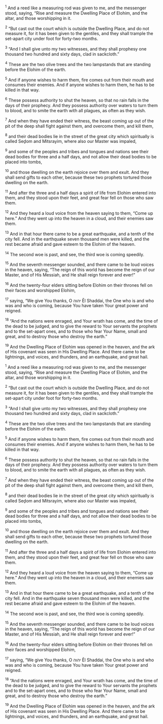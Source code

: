 <sup>1</sup> And a reed like a measuring rod was given to me, and the messenger stood, saying, “Rise and measure the Dwelling Place of Elohim, and the altar, and those worshipping in it.

<sup>2</sup> “But cast out the court which is outside the Dwelling Place, and do not measure it, for it has been given to the gentiles, and they shall trample the set-apart city under foot for forty-two months.

<sup>3</sup> “And I shall give unto my two witnesses, and they shall prophesy one thousand two hundred and sixty days, clad in sackcloth.”

<sup>4</sup> These are the two olive trees and the two lampstands that are standing before the Elohim of the earth.

<sup>5</sup> And if anyone wishes to harm them, fire comes out from their mouth and consumes their enemies. And if anyone wishes to harm them, he has to be killed in that way.

<sup>6</sup> These possess authority to shut the heaven, so that no rain falls in the days of their prophecy. And they possess authority over waters to turn them to blood, and to smite the earth with all plagues, as often as they wish.

<sup>7</sup> And when they have ended their witness, the beast coming up out of the pit of the deep shall fight against them, and overcome them, and kill them,

<sup>8</sup> and their dead bodies lie in the street of the great city which spiritually is called Seḏom and Mitsrayim, where also our Master was impaled,

<sup>9</sup> and some of the peoples and tribes and tongues and nations see their dead bodies for three and a half days, and not allow their dead bodies to be placed into tombs,

<sup>10</sup> and those dwelling on the earth rejoice over them and exult. And they shall send gifts to each other, because these two prophets tortured those dwelling on the earth.

<sup>11</sup> And after the three and a half days a spirit of life from Elohim entered into them, and they stood upon their feet, and great fear fell on those who saw them.

<sup>12</sup> And they heard a loud voice from the heaven saying to them, “Come up here.” And they went up into the heaven in a cloud, and their enemies saw them.

<sup>13</sup> And in that hour there came to be a great earthquake, and a tenth of the city fell. And in the earthquake seven thousand men were killed, and the rest became afraid and gave esteem to the Elohim of the heaven.

<sup>14</sup> The second woe is past, and see, the third woe is coming speedily.

<sup>15</sup> And the seventh messenger sounded, and there came to be loud voices in the heaven, saying, “The reign of this world has become the reign of our Master, and of His Messiah, and He shall reign forever and ever!”

<sup>16</sup> And the twenty-four elders sitting before Elohim on their thrones fell on their faces and worshipped Elohim,

<sup>17</sup> saying, “We give You thanks, O יהוה Ĕl Shaddai, the One who is and who was and who is coming, because You have taken Your great power and reigned.

<sup>18</sup> “And the nations were enraged, and Your wrath has come, and the time of the dead to be judged, and to give the reward to Your servants the prophets and to the set-apart ones, and to those who fear Your Name, small and great, and to destroy those who destroy the earth.”

<sup>19</sup> And the Dwelling Place of Elohim was opened in the heaven, and the ark of His covenant was seen in His Dwelling Place. And there came to be lightnings, and voices, and thunders, and an earthquake, and great hail.

<sup>1</sup> And a reed like a measuring rod was given to me, and the messenger stood, saying, “Rise and measure the Dwelling Place of Elohim, and the altar, and those worshipping in it.

<sup>2</sup> “But cast out the court which is outside the Dwelling Place, and do not measure it, for it has been given to the gentiles, and they shall trample the set-apart city under foot for forty-two months.

<sup>3</sup> “And I shall give unto my two witnesses, and they shall prophesy one thousand two hundred and sixty days, clad in sackcloth.”

<sup>4</sup> These are the two olive trees and the two lampstands that are standing before the Elohim of the earth.

<sup>5</sup> And if anyone wishes to harm them, fire comes out from their mouth and consumes their enemies. And if anyone wishes to harm them, he has to be killed in that way.

<sup>6</sup> These possess authority to shut the heaven, so that no rain falls in the days of their prophecy. And they possess authority over waters to turn them to blood, and to smite the earth with all plagues, as often as they wish.

<sup>7</sup> And when they have ended their witness, the beast coming up out of the pit of the deep shall fight against them, and overcome them, and kill them,

<sup>8</sup> and their dead bodies lie in the street of the great city which spiritually is called Seḏom and Mitsrayim, where also our Master was impaled,

<sup>9</sup> and some of the peoples and tribes and tongues and nations see their dead bodies for three and a half days, and not allow their dead bodies to be placed into tombs,

<sup>10</sup> and those dwelling on the earth rejoice over them and exult. And they shall send gifts to each other, because these two prophets tortured those dwelling on the earth.

<sup>11</sup> And after the three and a half days a spirit of life from Elohim entered into them, and they stood upon their feet, and great fear fell on those who saw them.

<sup>12</sup> And they heard a loud voice from the heaven saying to them, “Come up here.” And they went up into the heaven in a cloud, and their enemies saw them.

<sup>13</sup> And in that hour there came to be a great earthquake, and a tenth of the city fell. And in the earthquake seven thousand men were killed, and the rest became afraid and gave esteem to the Elohim of the heaven.

<sup>14</sup> The second woe is past, and see, the third woe is coming speedily.

<sup>15</sup> And the seventh messenger sounded, and there came to be loud voices in the heaven, saying, “The reign of this world has become the reign of our Master, and of His Messiah, and He shall reign forever and ever!”

<sup>16</sup> And the twenty-four elders sitting before Elohim on their thrones fell on their faces and worshipped Elohim,

<sup>17</sup> saying, “We give You thanks, O יהוה Ĕl Shaddai, the One who is and who was and who is coming, because You have taken Your great power and reigned.

<sup>18</sup> “And the nations were enraged, and Your wrath has come, and the time of the dead to be judged, and to give the reward to Your servants the prophets and to the set-apart ones, and to those who fear Your Name, small and great, and to destroy those who destroy the earth.”

<sup>19</sup> And the Dwelling Place of Elohim was opened in the heaven, and the ark of His covenant was seen in His Dwelling Place. And there came to be lightnings, and voices, and thunders, and an earthquake, and great hail.


